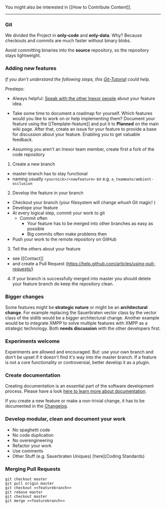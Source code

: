 You might also be interested in [[How to Contribute Content]].

***

### Git

We divided the Project in **only-code** and **only-data**. 
Why? Because checkouts and commits are much faster without binary blobs.

Avoid committing binaries into the **source** repository, so the repository stays lightweight.

### Adding new features
_If you don't understand the following steps, this [Git-Tutorial](http://pcottle.github.io/learnGitBranching/) could help._

Presteps:  
* Always helpful: [Speak with the other Inexor people](Contact) about your feature idea.

* Take some time to document a roadmap for yourself. Which features would you like to work on or help implementing them? Document your feature using the [[Template-feature]] and put it to **Planned** on the main wiki page. After that, create an issue for your feature to provide a base for discussion about your feature. Enabling you to get valuable feedback.

* Assuming you aren't an Inexor team member, create first a fork of the code repository

1. Create a new branch
 * master-branch has to stay functional
 * naming usually `<yournick>/<newfeature>` so e.g. `a_teammate/ambient-occlusion`

2. Develop the feature in your branch
 * Checkout your branch (your filesystem will change _whush_ Git magic! )
 * Develope your feature 
 * At every logical step, commit your work to git
    * Commit often
       * Your feature has to be merged into other branches as easy as possible
       * Big commits often make problems then
 * Push your work to the remote repository on GitHub

3. Tell the others about your feature 
 * see [[Contact]]
 * and create a Pull Request (https://help.github.com/articles/using-pull-requests/)

4. If your branch is successfully merged into master you should delete your feature branch do keep the repository clean.

### Bigger changes

Some features might be **strategic nature** or might be an **architectural change**. For example replacing the Sauerbraten vector class by the vector class of the stdlib would be a bigger architectural change. Another example would be to integrate XMPP to solve multiple features with XMPP as a strategic technology. Both **needs discussion** with the other developers first.

### Experiments welcome

Experiments are allowed and encouraged. But: use your own branch and don't be upset if it doesn't find it's way into the master branch. If a feature is not a core functionality or controversial, better develop it as a plugin.

### Create documentation

Creating documentation is an essential part of the software development process. Please have a look [here to learn more about documentation](Documentation).

If you create a new feature or make a non-trivial change, it has to be documented in the [Changelog](https://github.com/inexor-game/code/blob/master/changelog.md).

### Develop modular, clean and document your work

* No spaghetti code
* No code duplication
* No overengineering
* Refactor your work
* Use comments 
* Other Stuff (e.g. Sauerbraten Uniques) [here](Coding Standards)

### Merging Pull Requests

    git checkout master
    git pull origin master
    git checkout <<featurebranch>>
    git rebase master
    git checkout master
    git merge <<featurebranch>>
